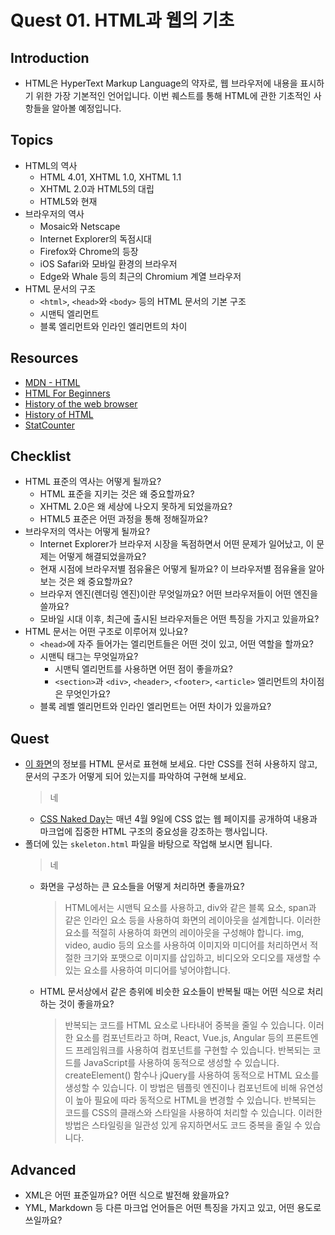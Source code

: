 # Quest 01. HTML과 웹의 기초

## Introduction

- HTML은 HyperText Markup Language의 약자로, 웹 브라우저에 내용을 표시하기 위한 가장 기본적인 언어입니다. 이번 퀘스트를 통해 HTML에 관한 기초적인 사항들을 알아볼 예정입니다.

## Topics

- HTML의 역사
  - HTML 4.01, XHTML 1.0, XHTML 1.1
  - XHTML 2.0과 HTML5의 대립
  - HTML5와 현재
- 브라우저의 역사
  - Mosaic와 Netscape
  - Internet Explorer의 독점시대
  - Firefox와 Chrome의 등장
  - iOS Safari와 모바일 환경의 브라우저
  - Edge와 Whale 등의 최근의 Chromium 계열 브라우저
- HTML 문서의 구조
  - `<html>`, `<head>`와 `<body>` 등의 HTML 문서의 기본 구조
  - 시맨틱 엘리먼트
  - 블록 엘리먼트와 인라인 엘리먼트의 차이

## Resources

- [MDN - HTML](https://developer.mozilla.org/ko/docs/Web/HTML)
- [HTML For Beginners](https://html.com/)
- [History of the web browser](https://en.wikipedia.org/wiki/History_of_the_web_browser)
- [History of HTML](https://en.wikipedia.org/wiki/HTML)
- [StatCounter](https://gs.statcounter.com/)

## Checklist

- HTML 표준의 역사는 어떻게 될까요?
  - HTML 표준을 지키는 것은 왜 중요할까요?
  - XHTML 2.0은 왜 세상에 나오지 못하게 되었을까요?
  - HTML5 표준은 어떤 과정을 통해 정해질까요?
- 브라우저의 역사는 어떻게 될까요?
  - Internet Explorer가 브라우저 시장을 독점하면서 어떤 문제가 일어났고, 이 문제는 어떻게 해결되었을까요?
  - 현재 시점에 브라우저별 점유율은 어떻게 될까요? 이 브라우저별 점유율을 알아보는 것은 왜 중요할까요?
  - 브라우저 엔진(렌더링 엔진)이란 무엇일까요? 어떤 브라우저들이 어떤 엔진을 쓸까요?
  - 모바일 시대 이후, 최근에 출시된 브라우저들은 어떤 특징을 가지고 있을까요?
- HTML 문서는 어떤 구조로 이루어져 있나요?
  - `<head>`에 자주 들어가는 엘리먼트들은 어떤 것이 있고, 어떤 역할을 할까요?
  - 시맨틱 태그는 무엇일까요?
    - 시맨틱 엘리먼트를 사용하면 어떤 점이 좋을까요?
    - `<section>`과 `<div>`, `<header>`, `<footer>`, `<article>` 엘리먼트의 차이점은 무엇인가요?
  - 블록 레벨 엘리먼트와 인라인 엘리먼트는 어떤 차이가 있을까요?

## Quest

- [이 화면](screen.png)의 정보를 HTML 문서로 표현해 보세요. 다만 CSS를 전혀 사용하지 않고, 문서의 구조가 어떻게 되어 있는지를 파악하여 구현해 보세요.
  > 네
  - [CSS Naked Day](https://css-naked-day.github.io/)는 매년 4월 9일에 CSS 없는 웹 페이지를 공개하여 내용과 마크업에 집중한 HTML 구조의 중요성을 강조하는 행사입니다.
- 폴더에 있는 `skeleton.html` 파일을 바탕으로 작업해 보시면 됩니다.
  > 네
  - 화면을 구성하는 큰 요소들을 어떻게 처리하면 좋을까요?
    > HTML에서는 시맨틱 요소를 사용하고, div와 같은 블록 요소, span과 같은 인라인 요소 등을 사용하여 화면의 레이아웃을 설계합니다. 이러한 요소를 적절히 사용하여 화면의 레이아웃을 구성해야 합니다. img, video, audio 등의 요소를 사용하여 이미지와 미디어를 처리하면서 적절한 크기와 포맷으로 이미지를 삽입하고, 비디오와 오디오를 재생할 수 있는 요소를 사용하여 미디어를 넣어야합니다.
  - HTML 문서상에서 같은 층위에 비슷한 요소들이 반복될 때는 어떤 식으로 처리하는 것이 좋을까요?
    > 반복되는 코드를 HTML 요소로 나타내어 중복을 줄일 수 있습니다. 이러한 요소를 컴포넌트라고 하며, React, Vue.js, Angular 등의 프론트엔드 프레임워크를 사용하여 컴포넌트를 구현할 수 있습니다. 반복되는 코드를 JavaScript를 사용하여 동적으로 생성할 수 있습니다. createElement() 함수나 jQuery를 사용하여 동적으로 HTML 요소를 생성할 수 있습니다. 이 방법은 템플릿 엔진이나 컴포넌트에 비해 유연성이 높아 필요에 따라 동적으로 HTML을 변경할 수 있습니다. 반복되는 코드를 CSS의 클래스와 스타일을 사용하여 처리할 수 있습니다. 이러한 방법은 스타일링을 일관성 있게 유지하면서도 코드 중복을 줄일 수 있습니다.

## Advanced

- XML은 어떤 표준일까요? 어떤 식으로 발전해 왔을까요?
- YML, Markdown 등 다른 마크업 언어들은 어떤 특징을 가지고 있고, 어떤 용도로 쓰일까요?
